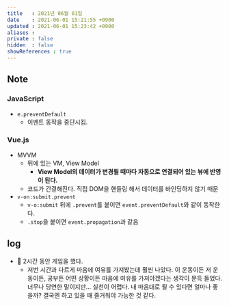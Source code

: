 ```yaml
---
title   : 2021년 06월 01일 
date    : 2021-06-01 15:21:55 +0900
updated : 2021-06-01 15:23:42 +0900
aliases : 
private : false
hidden  : false
showReferences : true
---
```

## Note

### JavaScript 
- `e.preventDefault`
  - 이벤트 동작을 중단시킴. 
### Vue.js 
- MVVM 
  - 뒤에 있는 VM, View Model 
    - **View Model의 데이터가 변경될 때마다 자동으로 연결되어 있는 뷰에 반영이 된다.**
  - 코드가 간결해진다. 직접 DOM을 핸들링 해서 데이터를 바인딩하지 않기 때문 
- `v-on:submit.prevent` 
  - `v-o:submit` 뒤에 `.prevent`를 붙이면 `event.preventDefault`와 같이 동작한다. 
  - `.stop`을 붙이면 `event.propagation`과 같음 

## log 
- 🎾 2시간 동안 게임을 했다.  
  - 저번 시간과 다르게 마음에 여유를 가져봤는데 훨씬 나았다. 이 운동이든 저 운동이든, 공부든 어떤 상황이든 마음에 여유를 가져야겠다는 생각이 문득 들었다. 너무나 당연한 말이지만... 실천이 어렵다. 내 마음대로 될 수 있다면 얼마나 좋을까? 결국엔 하고 있을 때 즐거워야 가능한 것 같다.   
